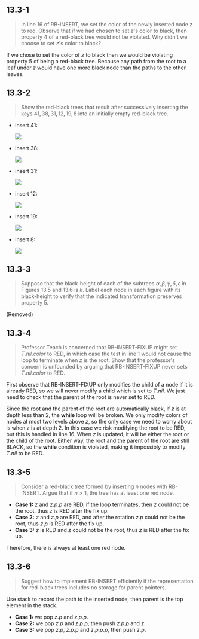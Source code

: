 ## 13.3-1

> In line 16 of $\text{RB-INSERT}$, we set the color of the newly inserted node $z$ to red. Observe that if we had chosen to set $z$'s color to black, then property 4 of a red-black tree would not be violated. Why didn't we choose to set $z$'s color to black?

If we chose to set the color of $z$ to black then we would be violating property 5 of being a red-black tree. Because any path from the root to a leaf under $z$ would have one more black node than the paths to the other leaves.

## 13.3-2

> Show the red-black trees that result after successively inserting the keys $41, 38, 31, 12, 19, 8$ into an initially empty red-black tree.

- insert $41$:

  ![](https://github.com/hendraanggrian/CLRS-Paperback/raw/assets/img/13.3-2-1.png)

- insert $38$:

  ![](https://github.com/hendraanggrian/CLRS-Paperback/raw/assets/img/13.3-2-2.png)

- insert $31$:

  ![](https://github.com/hendraanggrian/CLRS-Paperback/raw/assets/img/13.3-2-3.png)

- insert $12$:

  ![](https://github.com/hendraanggrian/CLRS-Paperback/raw/assets/img/13.3-2-4.png)

- insert $19$:

  ![](https://github.com/hendraanggrian/CLRS-Paperback/raw/assets/img/13.3-2-5.png)

- insert $8$:

  ![](https://github.com/hendraanggrian/CLRS-Paperback/raw/assets/img/13.3-2-6.png)

## 13.3-3

> Suppose that the black-height of each of the subtrees $\alpha, \beta, \gamma, \delta, \epsilon$ in Figures 13.5 and 13.6 is $k$. Label each node in each figure with its black-height to verify that the indicated transformation preserves property 5.

(Removed)

## 13.3-4

> Professor Teach is concerned that $\text{RB-INSERT-FIXUP}$ might set $T.nil.color$ to $\text{RED}$, in which case the test in line 1 would not cause the loop to terminate when $z$ is the root. Show that the professor's concern is unfounded by arguing that $\text{RB-INSERT-FIXUP}$ never sets $T.nil.color$ to $\text{RED}$.

First observe that $\text{RB-INSERT-FIXUP}$ only modifies the child of a node if it is already $\text{RED}$, so we will never modify a child which is set to $T.nil$. We just need to check that the parent of the root is never set to $\text{RED}$.

Since the root and the parent of the root are automatically black, if $z$ is at depth less than $2$, the **while** loop will be broken. We only modify colors of nodes at most two levels above $z$, so the only case we need to worry about is when $z$ is at depth $2$. In this case we risk modifying the root to be $\text{RED}$, but this is handled in line 16. When $z$ is updated, it will be either the root or the child of the root. Either way, the root and the parent of the root are still $\text{BLACK}$, so the **while** condition is violated, making it impossibly to modify $T.nil$ to be $\text{RED}$.

## 13.3-5

> Consider a red-black tree formed by inserting $n$ nodes with $\text{RB-INSERT}$. Argue that if $n > 1$, the tree has at least one red node.

- **Case 1:** $z$ and $z.p.p$ are $\text{RED}$, if the loop terminates, then $z$ could not be the root, thus $z$ is $\text{RED}$ after the fix up.
- **Case 2:** $z$ and $z.p$ are $\text{RED}$, and after the rotation $z.p$ could not be the root, thus $z.p$ is $\text{RED}$ after the fix up.
- **Case 3:** $z$ is $\text{RED}$ and $z$ could not be the root, thus $z$ is $\text{RED}$ after the fix up.

Therefore, there is always at least one red node.

## 13.3-6

> Suggest how to implement $\text{RB-INSERT}$ efficiently if the representation for red-black trees includes no storage for parent pointers.

Use stack to record the path to the inserted node, then parent is the top element in the stack.

- **Case 1:** we pop $z.p$ and $z.p.p$.
- **Case 2:** we pop $z.p$ and $z.p.p$, then push $z.p.p$ and $z$.
- **Case 3:** we pop $z.p$, $z.p.p$ and $z.p.p.p$, then push $z.p$.
